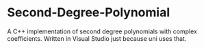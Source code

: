 # Second-Degree-Polynomial
A C++ implementation of second degree polynomials with complex coefficients.
Written in Visual Studio just because uni uses that.
